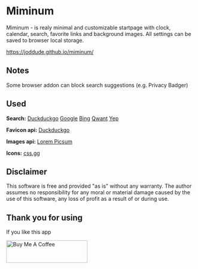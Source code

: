 # Miminum
Miminum - is realy minimal and customizable startpage with clock, calendar, search, favorite links and background images.
All settings can be saved to browser local storage.

https://joddude.github.io/miminum/

## Notes
Some browser addon can block search suggestions (e.g. Privacy Badger)

## Used
**Search:** [Duckduckgo](https://duckduckgo.com/) [Google](https://www.google.com/) [Bing](https://www.bing.com/) [Qwant](https://www.qwant.com/) [Yep](https://yep.com/)

**Favicon api:** [Duckduckgo](https://duckduckgo.com/)

**Images api:** [Lorem Picsum](https://picsum.photos/)

**Icons:** [css.gg](https://css.gg/)


## Disclaimer
This software is free and provided "as is" without any warranty. The author assumes no responsibility for any moral or material damage caused by the use of this software, any loss of profit as a result of or during use.


## Thank you for using
If you like this app

<a href="https://www.buymeacoffee.com/joddude" target="_blank"><img src="https://cdn.buymeacoffee.com/buttons/v2/default-yellow.png" alt="Buy Me A Coffee" style="height: 60px !important;width: 217px !important;" ></a>
